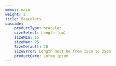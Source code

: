 ```yaml
---
menus: main
weight: 2
title: Bracelets
cascade:
    productType: bracelet
    sizeSelect: Length (cm)
    sizeMin: 15
    sizeMax: 25
    SizeDefault: 20
    sizeError: Length must be from 15cm to 25cm
    productCare: Lorem ipsum
---
```

